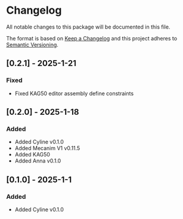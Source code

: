 # Changelog

All notable changes to this package will be documented in this file.

The format is based on [Keep a Changelog](http://keepachangelog.com/en/1.0.0/)
and this project adheres to [Semantic
Versioning](http://semver.org/spec/v2.0.0.html).

## [0.2.1] - 2025-1-21

### Fixed

-   Fixed KAG50 editor assembly define constraints

## [0.2.0] - 2025-1-18

### Added

-   Added Cyline v0.1.0
-   Added Mecanim V1 v0.11.5
-   Added KAG50
-   Added Anna v0.1.0

## [0.1.0] - 2025-1-1

### Added

-   Added Cyline v0.1.0

